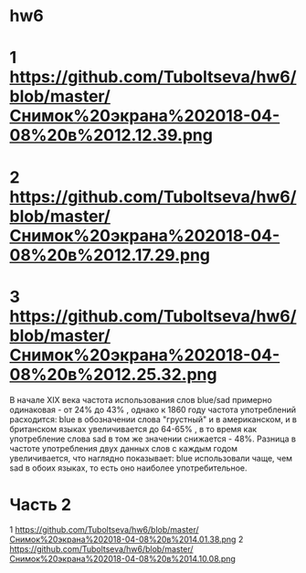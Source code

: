 # hw6
# 1 https://github.com/Tuboltseva/hw6/blob/master/Снимок%20экрана%202018-04-08%20в%2012.12.39.png
# 2 https://github.com/Tuboltseva/hw6/blob/master/Снимок%20экрана%202018-04-08%20в%2012.17.29.png
# 3 https://github.com/Tuboltseva/hw6/blob/master/Снимок%20экрана%202018-04-08%20в%2012.25.32.png
В начале XIX века частота использования слов blue/sad примерно одинаковая - от 24% до 43% , однако к 1860 году частота употреблений расходится: blue в обозначении слова "грустный" и в американском, и в британском языках увеличивается до 64-65% , в то время как употребление слова sad в том же значении снижается - 48%. Разница в частоте употребления двух данных слов с каждым годом увеличивается, что наглядно показывает: blue использовали чаще, чем sad в обоих языках, то есть оно наиболее употребительное.
# Часть 2
1 https://github.com/Tuboltseva/hw6/blob/master/Снимок%20экрана%202018-04-08%20в%2014.01.38.png
2 https://github.com/Tuboltseva/hw6/blob/master/Снимок%20экрана%202018-04-08%20в%2014.10.08.png
